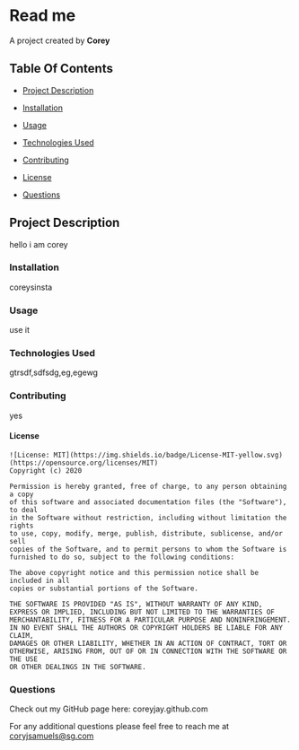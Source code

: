 # Read me

A project created by **Corey**

## Table Of Contents

- [Project Description](#project-description)

- [Installation](#installation)

- [Usage](#usage)

- [Technologies Used](#technologies-used)

- [Contributing](#contributing)

- [License](#license)

- [Questions](#questions)

## Project Description

hello i am corey

### Installation

coreysinsta

### Usage

use it

### Technologies Used

gtrsdf,sdfsdg,eg,egewg

### Contributing

yes

#### License

    ![License: MIT](https://img.shields.io/badge/License-MIT-yellow.svg)(https://opensource.org/licenses/MIT)
    Copyright (c) 2020

    Permission is hereby granted, free of charge, to any person obtaining a copy
    of this software and associated documentation files (the "Software"), to deal
    in the Software without restriction, including without limitation the rights
    to use, copy, modify, merge, publish, distribute, sublicense, and/or sell
    copies of the Software, and to permit persons to whom the Software is
    furnished to do so, subject to the following conditions:

    The above copyright notice and this permission notice shall be included in all
    copies or substantial portions of the Software.

    THE SOFTWARE IS PROVIDED "AS IS", WITHOUT WARRANTY OF ANY KIND,
    EXPRESS OR IMPLIED, INCLUDING BUT NOT LIMITED TO THE WARRANTIES OF
    MERCHANTABILITY, FITNESS FOR A PARTICULAR PURPOSE AND NONINFRINGEMENT.
    IN NO EVENT SHALL THE AUTHORS OR COPYRIGHT HOLDERS BE LIABLE FOR ANY CLAIM,
    DAMAGES OR OTHER LIABILITY, WHETHER IN AN ACTION OF CONTRACT, TORT OR
    OTHERWISE, ARISING FROM, OUT OF OR IN CONNECTION WITH THE SOFTWARE OR THE USE
    OR OTHER DEALINGS IN THE SOFTWARE.

### Questions

Check out my GitHub page here: coreyjay.github.com

For any additional questions please feel free to reach me at coryjsamuels@sg.com
